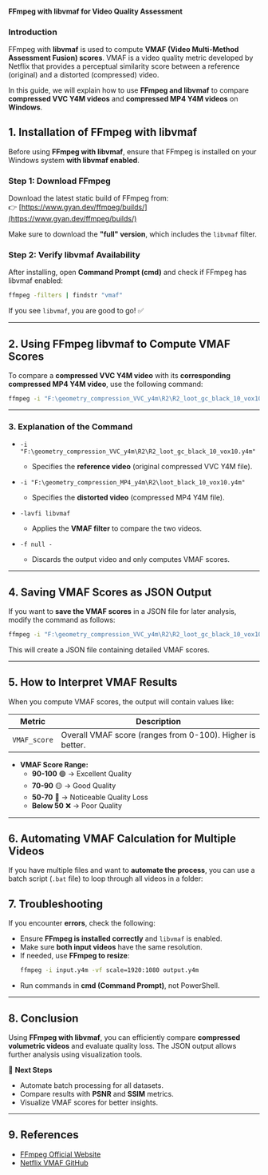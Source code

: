 
#### **FFmpeg with libvmaf for Video Quality Assessment**  

### **Introduction**  
FFmpeg with **libvmaf** is used to compute **VMAF (Video Multi-Method Assessment Fusion) scores**. VMAF is a video quality metric developed by Netflix that provides a perceptual similarity score between a reference (original) and a distorted (compressed) video.  

In this guide, we will explain how to use **FFmpeg and libvmaf** to compare **compressed VVC Y4M videos** and **compressed MP4 Y4M videos** on **Windows**.  


## **1. Installation of FFmpeg with libvmaf**  
Before using **FFmpeg with libvmaf**, ensure that FFmpeg is installed on your Windows system **with libvmaf enabled**.

### **Step 1: Download FFmpeg**  
Download the latest static build of FFmpeg from:  
👉 [https://www.gyan.dev/ffmpeg/builds/](https://www.gyan.dev/ffmpeg/builds/)  

Make sure to download the **"full" version**, which includes the `libvmaf` filter.  

### **Step 2: Verify libvmaf Availability**  
After installing, open **Command Prompt (cmd)** and check if FFmpeg has libvmaf enabled:  
```sh
ffmpeg -filters | findstr "vmaf"
```
If you see `libvmaf`, you are good to go! ✅  

---

## **2. Using FFmpeg libvmaf to Compute VMAF Scores**  
To compare a **compressed VVC Y4M video** with its **corresponding compressed MP4 Y4M video**, use the following command:

```sh
ffmpeg -i "F:\geometry_compression_VVC_y4m\R2\R2_loot_gc_black_10_vox10.y4m" -i "F:\geometry_compression_MP4_y4m\R2\loot_black_10_vox10.y4m" -lavfi libvmaf -f null -
```

---

### **3. Explanation of the Command**
- `-i "F:\geometry_compression_VVC_y4m\R2\R2_loot_gc_black_10_vox10.y4m"`  
  - Specifies the **reference video** (original compressed VVC Y4M file).
  
- `-i "F:\geometry_compression_MP4_y4m\R2\loot_black_10_vox10.y4m"`  
  - Specifies the **distorted video** (compressed MP4 Y4M file).  

- `-lavfi libvmaf`  
  - Applies the **VMAF filter** to compare the two videos.  

- `-f null -`  
  - Discards the output video and only computes VMAF scores.  

---

## **4. Saving VMAF Scores as JSON Output**  
If you want to **save the VMAF scores** in a JSON file for later analysis, modify the command as follows:

```sh
ffmpeg -i "F:\geometry_compression_VVC_y4m\R2\R2_loot_gc_black_10_vox10.y4m" -i "F:\geometry_compression_MP4_y4m\R2\loot_black_10_vox10.y4m" -lavfi libvmaf="log_path=F:/vmaf_results/R2_loot_vmaf.json" -f null -
```
This will create a JSON file containing detailed VMAF scores.

---

## **5. How to Interpret VMAF Results**  
When you compute VMAF scores, the output will contain values like:

| Metric | Description |
|--------|------------|
| `VMAF_score` | Overall VMAF score (ranges from 0-100). Higher is better. 

- **VMAF Score Range:**  
  - **90-100** 🟢 → Excellent Quality  
  - **70-90** 🟡 → Good Quality  
  - **50-70** 🔴 → Noticeable Quality Loss  
  - **Below 50** ❌ → Poor Quality  

---

## **6. Automating VMAF Calculation for Multiple Videos**
If you have multiple files and want to **automate the process**, you can use a batch script (`.bat` file) to loop through all videos in a folder:

## **7. Troubleshooting**
If you encounter **errors**, check the following:
- Ensure **FFmpeg is installed correctly** and `libvmaf` is enabled.
- Make sure **both input videos** have the same resolution.
- If needed, use **FFmpeg to resize**:
  ```sh
  ffmpeg -i input.y4m -vf scale=1920:1080 output.y4m
  ```
- Run commands in **cmd (Command Prompt)**, not PowerShell.

---

## **8. Conclusion**
Using **FFmpeg with libvmaf**, you can efficiently compare **compressed volumetric videos** and evaluate quality loss. The JSON output allows further analysis using visualization tools.

📌 **Next Steps**  
- Automate batch processing for all datasets.  
- Compare results with **PSNR** and **SSIM** metrics.  
- Visualize VMAF scores for better insights.

---

## **9. References**
- [FFmpeg Official Website](https://ffmpeg.org/)  
- [Netflix VMAF GitHub](https://github.com/Netflix/vmaf)  
